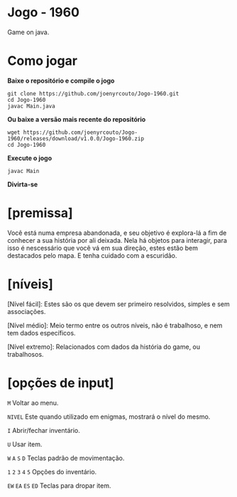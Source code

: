 # Jogo - 1960

Game on java.

# Como jogar

**Baixe o repositório e compile o jogo**
```
git clone https://github.com/joenyrcouto/Jogo-1960.git
cd Jogo-1960
javac Main.java
```
**Ou baixe a versão mais recente do repositório**
```
wget https://github.com/joenyrcouto/Jogo-1960/releases/download/v1.0.0/Jogo-1960.zip
cd Jogo-1960
```
**Execute o jogo**
```
javac Main
```
**Divirta-se**

# [premissa]

Você está numa empresa abandonada, e seu objetivo é explora-lá a fim de conhecer a sua história por ali deixada. Nela há objetos para interagir, para isso é nescessário que você vá em sua direção, estes estão bem destacados pelo mapa. E tenha cuidado com a escuridão.

# [níveis]

[Nível fácil]: Estes são os que devem ser primeiro resolvidos, simples e sem associações.

[Nível médio]: Meio termo entre os outros níveis, não é trabalhoso, e nem tem dados específicos.

[Nível extremo]: Relacionados com dados da história do game, ou trabalhosos.

# [opções de input]

`M` Voltar ao menu.

`NIVEL` Este quando utilizado em enigmas, mostrará o nível do mesmo.

`I` Abrir/fechar inventário.

`U` Usar item.

`W` `A` `S` `D` Teclas padrão de movimentação.

`1` `2` `3` `4` `5` Opções do inventário.

`EW` `EA` `ES` `ED` Teclas para dropar item.
